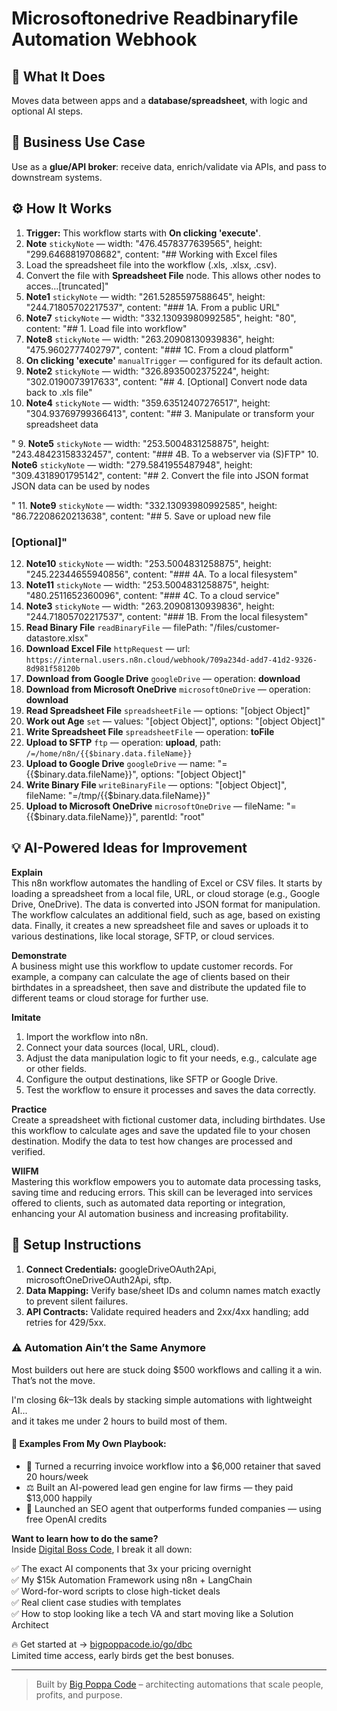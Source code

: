 # Microsoftonedrive Readbinaryfile Automation Webhook
  ## 🚀 What It Does
  Moves data between apps and a **database/spreadsheet**, with logic and optional AI steps.
  
  ## 💼 Business Use Case
  Use as a **glue/API broker**: receive data, enrich/validate via APIs, and pass to downstream systems.
  
  ## ⚙️ How It Works
  1. **Trigger:** This workflow starts with **On clicking 'execute'**.
  2. **Note** `stickyNote` — width: "476.4578377639565", height: "299.6468819708682", content: "## Working with Excel files
1. Load the spreadsheet file into the workflow (.xls, .xlsx, .csv).
2. Convert the file with **Spreadsheet File** node. This allows other nodes to acces…[truncated]"
3. **Note1** `stickyNote` — width: "261.5285597588645", height: "244.71805702217537", content: "### 1A. From a public URL"
4. **Note7** `stickyNote` — width: "332.13093980992585", height: "80", content: "## 1. Load file into workflow"
5. **Note8** `stickyNote` — width: "263.20908130939836", height: "475.9602777402797", content: "### 1C. From a cloud platform"
6. **On clicking 'execute'** `manualTrigger` — configured for its default action.
7. **Note2** `stickyNote` — width: "326.8935002375224", height: "302.0190073917633", content: "## 4. [Optional] Convert node data back to .xls file"
8. **Note4** `stickyNote` — width: "359.63512407276517", height: "304.93769799366413", content: "## 3. Manipulate or transform your spreadsheet data 





"
9. **Note5** `stickyNote` — width: "253.5004831258875", height: "243.48423158332457", content: "### 4B. To a webserver via (S)FTP"
10. **Note6** `stickyNote` — width: "279.5841955487948", height: "309.4318901795142", content: "## 2. Convert the file into JSON format
JSON data can be used by nodes





"
11. **Note9** `stickyNote` — width: "332.13093980992585", height: "86.72208620213638", content: "## 5. Save or upload new file
### [Optional]"
12. **Note10** `stickyNote` — width: "253.5004831258875", height: "245.22344655940856", content: "### 4A. To a local filesystem"
13. **Note11** `stickyNote` — width: "253.5004831258875", height: "480.2511652360096", content: "### 4C. To a cloud service"
14. **Note3** `stickyNote` — width: "263.20908130939836", height: "244.71805702217537", content: "### 1B. From the local filesystem"
15. **Read Binary File** `readBinaryFile` — filePath: "/files/customer-datastore.xlsx"
16. **Download Excel File** `httpRequest` — url: `https://internal.users.n8n.cloud/webhook/709a234d-add7-41d2-9326-8d981f58120b`
17. **Download from Google Drive** `googleDrive` — operation: **download**
18. **Download from Microsoft OneDrive** `microsoftOneDrive` — operation: **download**
19. **Read Spreadsheet File** `spreadsheetFile` — options: "[object Object]"
20. **Work out Age** `set` — values: "[object Object]", options: "[object Object]"
21. **Write Spreadsheet File** `spreadsheetFile` — operation: **toFile**
22. **Upload to SFTP** `ftp` — operation: **upload**, path: `/=/home/n8n/{{$binary.data.fileName}}`
23. **Upload to Google Drive** `googleDrive` — name: "={{$binary.data.fileName}}", options: "[object Object]"
24. **Write Binary File** `writeBinaryFile` — options: "[object Object]", fileName: "=/tmp/{{$binary.data.fileName}}"
25. **Upload to Microsoft OneDrive** `microsoftOneDrive` — fileName: "={{$binary.data.fileName}}", parentId: "root"
  
  ## 💡 AI-Powered Ideas for Improvement
  **Explain**  
This n8n workflow automates the handling of Excel or CSV files. It starts by loading a spreadsheet from a local file, URL, or cloud storage (e.g., Google Drive, OneDrive). The data is converted into JSON format for manipulation. The workflow calculates an additional field, such as age, based on existing data. Finally, it creates a new spreadsheet file and saves or uploads it to various destinations, like local storage, SFTP, or cloud services.

**Demonstrate**  
A business might use this workflow to update customer records. For example, a company can calculate the age of clients based on their birthdates in a spreadsheet, then save and distribute the updated file to different teams or cloud storage for further use.

**Imitate**  
1. Import the workflow into n8n.  
2. Connect your data sources (local, URL, cloud).  
3. Adjust the data manipulation logic to fit your needs, e.g., calculate age or other fields.  
4. Configure the output destinations, like SFTP or Google Drive.  
5. Test the workflow to ensure it processes and saves the data correctly.

**Practice**  
Create a spreadsheet with fictional customer data, including birthdates. Use this workflow to calculate ages and save the updated file to your chosen destination. Modify the data to test how changes are processed and verified.

**WIIFM**  
Mastering this workflow empowers you to automate data processing tasks, saving time and reducing errors. This skill can be leveraged into services offered to clients, such as automated data reporting or integration, enhancing your AI automation business and increasing profitability.
  
  ## 🔧 Setup Instructions
  1. **Connect Credentials:** googleDriveOAuth2Api, microsoftOneDriveOAuth2Api, sftp.
2. **Data Mapping:** Verify base/sheet IDs and column names match exactly to prevent silent failures.
3. **API Contracts:** Validate required headers and 2xx/4xx handling; add retries for 429/5xx.
  
### ⚠️ Automation Ain’t the Same Anymore

Most builders out here are stuck doing $500 workflows and calling it a win.  
That’s not the move.  

I'm closing $6k–$13k deals by stacking simple automations with lightweight AI...  
and it takes me under 2 hours to build most of them.

#### 🧠 Examples From My Own Playbook:
- 🔁 Turned a recurring invoice workflow into a $6,000 retainer that saved 20 hours/week  
- ⚖️ Built an AI-powered lead gen engine for law firms — they paid $13,000 happily  
- 🚀 Launched an SEO agent that outperforms funded companies — using free OpenAI credits  

**Want to learn how to do the same?**  
Inside [Digital Boss Code](https://bigpoppacode.io/go/dbc), I break it all down:

✅ The exact AI components that 3x your pricing overnight  
✅ My $15k Automation Framework using n8n + LangChain  
✅ Word-for-word scripts to close high-ticket deals  
✅ Real client case studies with templates  
✅ How to stop looking like a tech VA and start moving like a Solution Architect  

🔥 Get started at → [bigpoppacode.io/go/dbc](https://bigpoppacode.io/go/dbc)  
Limited time access, early birds get the best bonuses.

---
> Built by [Big Poppa Code](https://bigpoppacode.io) – architecting automations that scale people, profits, and purpose.
  